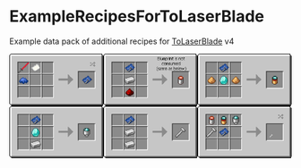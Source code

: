 # ExampleRecipesForToLaserBlade

Example data pack of additional recipes for [ToLaserBlade](https://github.com/Iunius118/ToLaserBlade) v4

![ ](example_recipes_v4.png "Example recipes")
